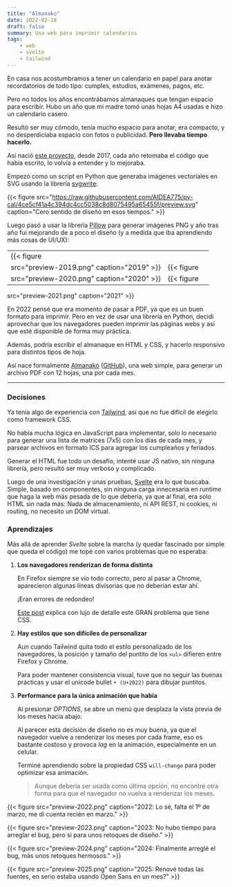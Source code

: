 ```yaml
---
title: "Almanako"
date: 2022-02-18
draft: false
summary: Una web para imprimir calendarios
tags:
    - web
    - svelte
    - tailwind
---
```



En casa nos acostumbramos a tener un calendario en papel para anotar recordatorios de todo tipo: cumples, estudios, exámenes, pagos, etc.

Pero no todos los años encontrábamos almanaques que tengan espacio para escribir.
Hubo un año que mi madre tomó unas hojas A4 usadas e hizo un calendario casero.

Resultó ser muy cómodo, tenía mucho espacio para anotar, era compacto, y no desperdiciaba
espacio con fotos o publicidad. **Pero llevaba tiempo hacerlo.**

Así nació [este proyecto](https://github.com/AIDEA775/py-cal),
desde 2017, cada año retomaba el código que
había escrito, lo volvía a entender y lo mejoraba.

Empezó como un script en Python que generaba imágenes vectoriales en SVG usando la librería
[svgwrite](https://pypi.org/project/svgwrite/):

{{< figure
src="https://raw.githubusercontent.com/AIDEA775/py-cal/4ce5cf41a4c394dc4cc5038c8d8075495a65455f/preview.svg"
caption="Cero sentido de diseño en esos tiempos." >}}


Luego pasó a usar la librería [Pillow](https://pypi.org/project/Pillow/)
para generar imágenes PNG y año tras año fui mejorando de a poco el diseño
(y a medida que iba aprendiendo más cosas de UI/UX):

|  |  |  |
| -- | -- | -- |
| {{< figure
src="preview-2019.png" caption="2019" >}} | {{< figure
src="preview-2020.png" caption="2020" >}} | {{< figure
src="preview-2021.png" caption="2021" >}}

En 2022 pensé que era momento de pasar a PDF, ya que es un buen formato para
imprimir. Pero en vez de usar una librería en Python,
decidí aprovechar que los navegadores pueden imprimir las páginas webs y así que
esté disponible de forma muy práctica.

Además, podría escribir el almanaque en HTML y CSS, y hacerlo responsivo para
distintos tipos de hoja.

Así nace formalmente [Almanako](https://aidea775.github.io/Almanako/) ([GitHub](https://github.com/AIDEA775/Almanako)),
una web simple, para generar un archivo PDF con 12 hojas, una por cada mes.

---

### Decisiones

Ya tenía algo de experiencia con [Tailwind](https://tailwindcss.com/),
así que no fue difícil de elegirlo como framework CSS.

No había mucha lógica en JavaScript para implementar,
solo lo necesario para generar una lista de matrices (7x5) con los días de cada mes, y parsear archivos en formato ICS para agregar los cumpleaños y feriados.

Generar el HTML fue todo un desafío, intenté usar JS nativo, sin
ninguna librería, pero resultó ser muy verboso y complicado.

Luego de una investigación y unas pruebas, [Svelte](https://svelte.dev/) era lo que buscaba.
Simple, basado en componentes, sin ninguna carga innecesaria en runtime
que haga la web más pesada de lo que debería, ya que al final, era solo HTML sin nada más: Nada de almacenamiento, ni API REST, ni cookies, ni routing,
no necesito un DOM virtual.

### Aprendizajes

Más allá de aprender _Svelte_ sobre la marcha (y quedar fascinado por simple
que queda el código) me topé con varios problemas que no esperaba:

1. **Los navegadores renderizan de forma distinta**

    En Firefox siempre se vio todo correcto, pero al pasar a Chrome,
    aparecieron algunas líneas divisorias que no deberían estar ahí.

    ¡Eran errores de redondeo!

    [Este post](https://www.palantir.net/blog/responsive-design-s-dirty-little-secret)
    explica con lujo de detalle este GRAN problema que tiene CSS.

1. **Hay estilos que son difíciles de personalizar**

    Aun cuando Tailwind quita todo el estilo personalizado de los navegadores, la posición y tamaño del puntito de los `<ul>` difieren entre Firefox y Chrome.

    Para poder mantener consistencia visual, tuve que no seguir las buenas prácticas
    y usar el unicode bullet `• (U+2022)` para dibujar puntitos.

1. **Performance para la única animación que había**

    Al presionar _OPTIONS_, se abre un menú que desplaza la vista previa de los
    meses hacia abajo.

    Al parecer esta decisión de diseño no es muy buena, ya que el navegador vuelve a renderizar los meses por cada frame, eso es bastante costoso y provoca _lag_ en la animación, especialmente en un celular.

    Terminé aprendiendo sobre la propiedad CSS `will-change` para poder optimizar esa animación.

    > Aunque debería ser usada como última opción, no encontré otra forma para que el navegador no vuelva a renderizar los meses.

{{< figure
src="preview-2022.png"
caption="2022: Lo sé, falta el 1º de marzo, me di cuenta recién en marzo." >}}

{{< figure
src="preview-2023.png"
caption="2023: No hubo tiempo para arreglar el bug, pero si para unos retoques de diseño." >}}

{{< figure
src="preview-2024.png"
caption="2024: Finalmente arreglé el bug, más unos retoques hermosos." >}}

{{< figure
src="preview-2025.png"
caption="2025: Renové todas las fuentes, en serio estaba usando Open Sans en un mes?" >}}
